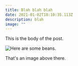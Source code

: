 ```yaml
---
title: Blah blah blah
date: 2021-01-02T18:10:35.113Z
description: blah
image: ""
---
```

This is the body of the post.

![](img/blog-chemex.jpg "Here are some beans.")

That's an image above there.